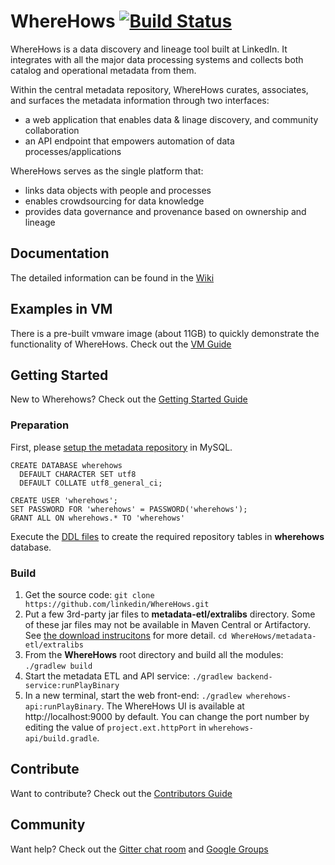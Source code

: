 # WhereHows [![Build Status](https://travis-ci.org/linkedin/WhereHows.svg?branch=master)](https://travis-ci.org/linkedin/WhereHows)

WhereHows is a data discovery and lineage tool built at LinkedIn. It integrates with all the major data processing systems and collects both catalog and operational metadata from them.

Within the central metadata repository, WhereHows curates, associates, and surfaces the metadata information through two interfaces:
* a web application that enables data & linage discovery, and community collaboration
* an API endpoint that empowers automation of data processes/applications

WhereHows serves as the single platform that:
* links data objects with people and processes
* enables crowdsourcing for data knowledge
* provides data governance and provenance based on ownership and lineage

## Documentation

The detailed information can be found in the [Wiki][wiki]


## Examples in VM

There is a pre-built vmware image (about 11GB) to quickly demonstrate the functionality of WhereHows. Check out the [VM Guide][VM]


## Getting Started

New to Wherehows? Check out the [Getting Started Guide][GS]

### Preparation

First, please [setup the metadata repository][DB] in MySQL.
```
CREATE DATABASE wherehows
  DEFAULT CHARACTER SET utf8
  DEFAULT COLLATE utf8_general_ci;

CREATE USER 'wherehows';
SET PASSWORD FOR 'wherehows' = PASSWORD('wherehows');
GRANT ALL ON wherehows.* TO 'wherehows'
```

Execute the [DDL files][DDL] to create the required repository tables in **wherehows** database.


### Build

1. Get the source code: ```git clone https://github.com/linkedin/WhereHows.git```
2. Put a few 3rd-party jar files to **metadata-etl/extralibs** directory. Some of these jar files may not be available in Maven Central or Artifactory. See [the download instrucitons][EXJAR] for more detail. ```cd WhereHows/metadata-etl/extralibs```
3. From the **WhereHows** root directory and build all the modules: ```./gradlew build```
4. Start the metadata ETL and API service: ```./gradlew backend-service:runPlayBinary```
5. In a new terminal, start the web front-end: ```./gradlew wherehows-api:runPlayBinary```. The WhereHows UI is available at http://localhost:9000 by default. You can change the port number by editing the value of ```project.ext.httpPort``` in ```wherehows-api/build.gradle```.

## Contribute

Want to contribute? Check out the [Contributors Guide][CON]

## Community

Want help? Check out the [Gitter chat room][GITTER] and [Google Groups][LIST]


[wiki]: https://github.com/LinkedIn/Wherehows/wiki
[GS]: https://github.com/LinkedIn/Wherehows/wiki/Getting-Started
[CON]: https://github.com/LinkedIn/Wherehows/wiki/Contributing
[VM]: https://github.com/LinkedIn/Wherehows/wiki/Quick-Start-With-VM
[EXJAR]: https://github.com/LinkedIn/Wherehows/wiki/Getting-Started#download-third-party-jar-files
[DDL]: https://github.com/linkedin/WhereHows/tree/master/data-model/DDL
[DB]: https://github.com/LinkedIn/Wherehows/wiki/Getting-Started#set-up-your-database
[LIST]: https://groups.google.com/forum/#!forum/wherehows
[GITTER]: https://gitter.im/wherehows
